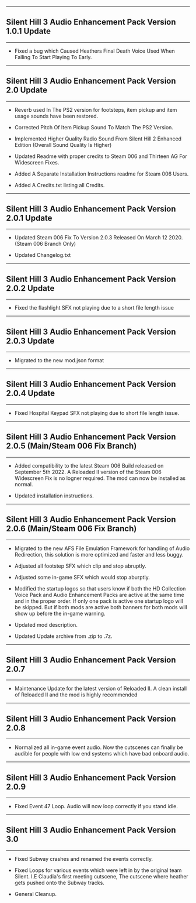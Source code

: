 --------------------------------------------------------------
## Silent Hill 3 Audio Enhancement Pack Version 1.0.1 Update
--------------------------------------------------------------

- Fixed a bug which Caused Heathers Final Death Voice Used When Falling To Start Playing To Early.


-----------------------------------------------------------
## Silent Hill 3 Audio Enhancement Pack Version 2.0 Update
-----------------------------------------------------------

- Reverb used In The PS2 version for footsteps, item pickup and item usage sounds have been restored.

- Corrected Pitch Of Item Pickup Sound To Match The PS2 Version.

- Implemented Higher Quality Radio Sound From Silent Hill 2 Enhanced Edition (Overall Sound Quality Is Higher)

- Updated Readme with proper credits to Steam 006 and Thirteen AG For Widescreen Fixes.

- Added A Separate Installation Instructions readme for Steam 006 Users.

- Added A Credits.txt listing all Credits.

--------------------------------------------------------------
## Silent Hill 3 Audio Enhancement Pack Version 2.0.1 Update
--------------------------------------------------------------

- Updated Steam 006 Fix To Version 2.0.3 Released On March 12 2020. (Steam 006 Branch Only)

- Updated Changelog.txt

--------------------------------------------------------------
## Silent Hill 3 Audio Enhancement Pack Version 2.0.2 Update
--------------------------------------------------------------

- Fixed the flashlight SFX not playing due to a short file length issue

--------------------------------------------------------------
## Silent Hill 3 Audio Enhancement Pack Version 2.0.3 Update 
---------------------------------------------------------------

- Migrated to the new mod.json format

--------------------------------------------------------------
## Silent Hill 3 Audio Enhancement Pack Version 2.0.4 Update
--------------------------------------------------------------

- Fixed Hospital Keypad SFX not playing due to short file length issue. 





------------------------------------------------------------------------------------
## Silent Hill 3 Audio Enhancement Pack Version 2.0.5 (Main/Steam 006 Fix Branch)
------------------------------------------------------------------------------------

- Added compatibility to the latest Steam 006 Build released on September 5th 2022. A Reloaded II version of the Steam 006 Widescreen Fix is no logner required. The mod can now be installed as normal.

- Updated installation instructions.



----------------------------------------------------------------------------------
## Silent Hill 3 Audio Enhancement Pack Version 2.0.6 (Main/Steam 006 Fix Branch)
-----------------------------------------------------------------------------------

- Migrated to the new AFS File Emulation Framework for handling of Audio Redirection, this solution is more optimized and faster and less buggy.

- Adjusted all footstep SFX which clip and stop abruptly.

- Adjusted some in-game SFX which would stop aburptly.

- Modified the startup logos so that users know if both the HD Collection Voice Pack and Audio Enhancement Packs are active at the same time and in the proper order. If only one pack is active one startup logo will be skipped. But if both mods are active both banners for both mods will show up before the in-game warning.

- Updated mod description.

- Updated Update archive from .zip to .7z.


---------------------------------------------------------
## Silent Hill 3 Audio Enhancement Pack Version 2.0.7
--------------------------------------------------------

- Maintenance Update for the latest version of Reloaded II. A clean install of Reloaded II and the mod is highly recommended 


-------------------------------------------------------
## Silent Hill 3 Audio Enhancement Pack Version 2.0.8
-------------------------------------------------------

- Normalized all in-game event audio. Now the cutscenes can finally be audible for people with low end systems which have bad onboard audio.


-------------------------------------------------------
## Silent Hill 3 Audio Enhancement Pack Version 2.0.9
--------------------------------------------------------

- Fixed Event 47 Loop. Audio will now loop correctly if you stand idle.

-----------------------------------------------------
## Silent Hill 3 Audio Enhancement Pack Version 3.0
------------------------------------------------------

- Fixed Subway crashes and renamed the events correctly.

- Fixed Loops for various events which were left in by the original team Silent. I.E Claudia's first meeting cutscene, The cutscene where heather gets pushed onto the Subway tracks.

- General Cleanup.




 